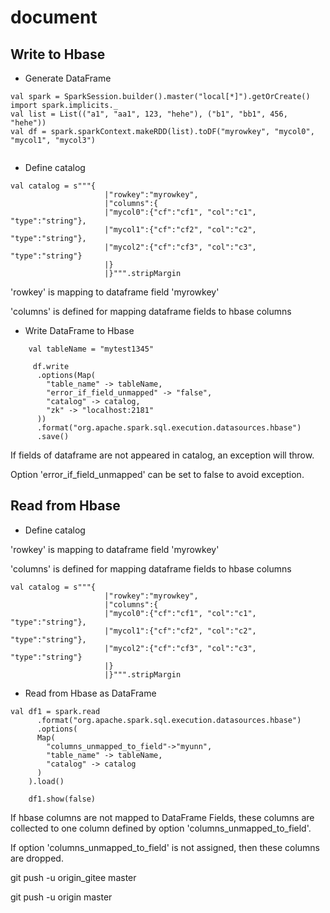 # document

## Write to Hbase

- Generate DataFrame
```
val spark = SparkSession.builder().master("local[*]").getOrCreate()
import spark.implicits._
val list = List(("a1", "aa1", 123, "hehe"), ("b1", "bb1", 456, "hehe"))
val df = spark.sparkContext.makeRDD(list).toDF("myrowkey", "mycol0", "mycol1", "mycol3")
  
```
- Define catalog

```
val catalog = s"""{
                     |"rowkey":"myrowkey",
                     |"columns":{
                     |"mycol0":{"cf":"cf1", "col":"c1", "type":"string"},
                     |"mycol1":{"cf":"cf2", "col":"c2", "type":"string"},
                     |"mycol2":{"cf":"cf3", "col":"c3", "type":"string"}
                     |}
                     |}""".stripMargin
```
'rowkey' is mapping to dataframe field 'myrowkey'

'columns' is defined for mapping dataframe fields to hbase columns 


- Write DataFrame to Hbase

```
    val tableName = "mytest1345"

     df.write
      .options(Map(
        "table_name" -> tableName,
        "error_if_field_unmapped" -> "false",
        "catalog" -> catalog,
        "zk" -> "localhost:2181"
      ))
      .format("org.apache.spark.sql.execution.datasources.hbase")
      .save()
```
If fields of dataframe are not appeared in catalog, an exception will throw. 

Option 'error_if_field_unmapped' can be set to false to avoid exception. 

## Read from Hbase

- Define catalog

'rowkey' is mapping to dataframe field 'myrowkey'

'columns' is defined for mapping dataframe fields to hbase columns 


```
val catalog = s"""{
                     |"rowkey":"myrowkey",
                     |"columns":{
                     |"mycol0":{"cf":"cf1", "col":"c1", "type":"string"},
                     |"mycol1":{"cf":"cf2", "col":"c2", "type":"string"},
                     |"mycol2":{"cf":"cf3", "col":"c3", "type":"string"}
                     |}
                     |}""".stripMargin
```

- Read from Hbase as DataFrame

```
val df1 = spark.read
      .format("org.apache.spark.sql.execution.datasources.hbase")
      .options(
      Map(
        "columns_unmapped_to_field"->"myunn",
        "table_name" -> tableName,
        "catalog" -> catalog
      )
    ).load()

    df1.show(false)
```

If hbase columns are not mapped to DataFrame Fields, these columns are collected to one column defined by option 'columns_unmapped_to_field'.

If option 'columns_unmapped_to_field' is not assigned, then these columns are dropped.

git push -u origin_gitee master

git push -u origin master